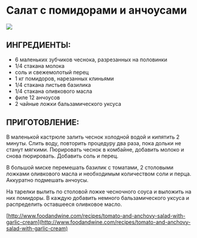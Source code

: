 # Салат с помидорами и анчоусами

![](https://s-media-cache-ak0.pinimg.com/564x/4f/28/d3/4f28d3f2b45ff75b7e43fa4a8f5d3752.jpg)

## ИНГРЕДИЕНТЫ:

* 6 маленьких зубчиков чеснока, разрезанных на половинки
* 1/4 стакана молока
* соль и свежемолотый перец
* 1 кг помидоров, нарезанных клиньями
* 1/4 стакана листьев базилика
* 1/4 стакана оливкового масла
* филе 12 анчоусов
* 2 чайные ложки бальзамического уксуса

## ПРИГОТОВЛЕНИЕ:

В маленькой кастрюле залить чеснок холодной водой и кипятить 2 минуты. Слить воду, повторить процедуру два раза, пока дольки не станут мягкими. Пюрировать чеснок в комбайне, добавить молоко и снова пюрировать. Добавить соль и перец.

В большой миске перемешать базилик с томатами, 2 столовыми ложками оливкового масла и необходимым количеством соли и перца. Аккуратно подмешать анчоусы.

На тарелки вылить по столовой ложке чесночного соуса и выложить на них помидоры. В каждую добавить немного бальзамического уксуса и распределить оставшееся оливковое масло.

[http://www.foodandwine.com/recipes/tomato-and-anchovy-salad-with-garlic-cream](http://www.foodandwine.com/recipes/tomato-and-anchovy-salad-with-garlic-cream)


